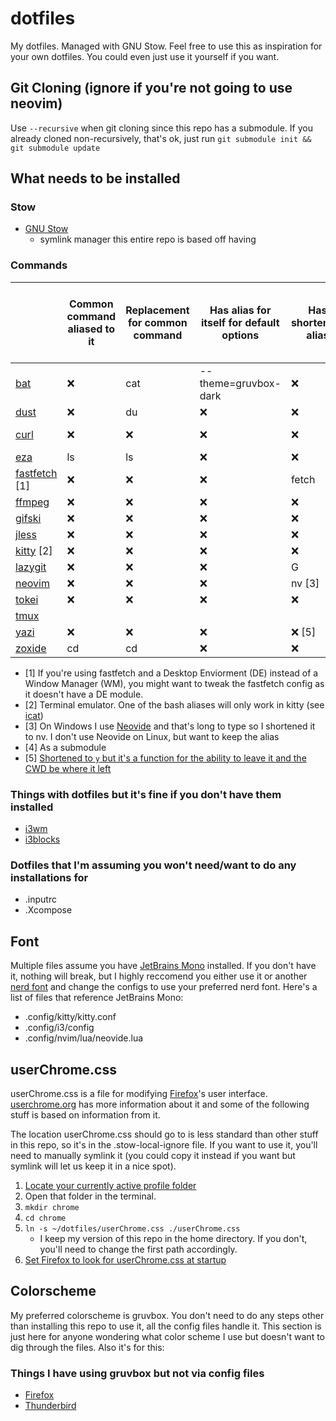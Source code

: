 # dotfiles
My dotfiles. Managed with GNU Stow. Feel free to use this as inspiration for your own dotfiles. You could even just use it yourself if you want.

## Git Cloning (ignore if you're not going to use neovim)
Use `--recursive` when git cloning since this repo has a submodule. If you already cloned non-recursively, that's ok, just run `git submodule init && git submodule update`

## What needs to be installed
### Stow
- [GNU Stow](https://www.gnu.org/software/stow/)
    - symlink manager this entire repo is based off having
### Commands
| | Common command aliased to it | Replacement for common command | Has alias for itself for default options  | Has shortening alias | Used in custom bash function(s) or different alias | In h | Has dotfiles in this repo |
|-|-|-|-|-|-|-|-|
| [bat](https://github.com/sharkdp/bat) | ❌ | cat | --theme=gruvbox-dark | ❌ | ❌ | ✅ | ❌ | 
| [dust](https://github.com/bootandy/dust) | ❌ | du | ❌ | ❌ | ❌ | ✅ | ❌ |
| [curl](https://github.com/curl/curl) | ❌ | ❌ | ❌ | ❌ | my_ip my_public_ip | ❌ | ❌ |
| [eza](https://github.com/eza-community/eza) | ls | ls | ❌ | ❌ | tree | ❌ | ❌ |
| [fastfetch](https://github.com/fastfetch-cli/fastfetch) [1] | ❌ | ❌ | ❌ | fetch | ❌ | ✅ | ✅ |
| [ffmpeg](https://ffmpeg.org/) | ❌ | ❌ | ❌ | ❌ | fps gif | ❌ | ❌ |
| [gifski](https://github.com/ImageOptim/gifski) | ❌ | ❌ | ❌ | ❌ | gif | ❌ | ❌ |
| [jless](https://github.com/PaulJuliusMartinez/jless) | ❌ | ❌ | ❌ | ❌ | ❌ | ✅ | ❌ |
| [kitty](https://github.com/kovidgoyal/kitty) [2] | ❌ | ❌ | ❌ |  ❌ | icat [2] | ❌ | ✅ |
| [lazygit](https://github.com/jesseduffield/lazygit) | ❌ | ❌ | ❌ | G | ❌ | ✅ | ❌ |
| [neovim](https://github.com/neovim/neovim) | ❌ | ❌ | ❌ | nv [3] | ❌ | ✅ | ✅ [4] |
| [tokei](https://github.com/XAMPPRocky/tokei) | ❌ | ❌ | ❌ | ❌ | ❌ | ✅ | ❌ |
| [tmux](https://github.com/tmux/tmux) | 
| [yazi](https://github.com/sxyazi/yazi) | ❌ | ❌ | ❌ | ❌ [5] | ✅ [5] | ✅ | ✅ |
| [zoxide](https://github.com/ajeetdsouza/zoxide) | cd | cd | ❌ | ❌ | ❌ | ❌ | ❌ |

- [1] If you're using fastfetch and a Desktop Enviorment (DE) instead of a Window Manager (WM), you might want to tweak the fastfetch config as it doesn't have a DE module.
- [2] Terminal emulator. One of the bash aliases will only work in kitty (see [icat](https://sw.kovidgoyal.net/kitty/kittens/icat/))
- [3] On Windows I use [Neovide](https://github.com/neovide/neovide) and that's long to type so I shortened it to nv. I don't use Neovide on Linux, but want to keep the alias
- [4] As a submodule
- [5] [Shortened to `y` but it's a function for the ability to leave it and the CWD be where it left
](https://yazi-rs.github.io/docs/quick-start#shell-wrapper)

### Things with dotfiles but it's fine if you don't have them installed
- [i3wm](https://i3wm.org/)
- [i3blocks](https://github.com/vivien/i3blocks)
### Dotfiles that I'm assuming you won't need/want to do any installations for
- .inputrc
- .Xcompose

## Font
Multiple files assume you have [JetBrains Mono](https://www.jetbrains.com/lp/mono/) installed. If you don't have it, nothing will break, but I highly reccomend you either use it or another [nerd font](https://www.nerdfonts.com/) and change the configs to use your preferred nerd font. Here's a list of files that reference JetBrains Mono:
- .config/kitty/kitty.conf
- .config/i3/config
- .config/nvim/lua/neovide.lua

## userChrome.css
userChrome.css is a file for modifying [Firefox](https://www.mozilla.org/firefox/)'s user interface. [userchrome.org](https://www.userchrome.org/) has more information about it and some of the following stuff is based on information from it.

The location userChrome.css should go to is less standard than other stuff in this repo, so it's in the .stow-local-ignore file. If you want to use it, you'll need to manually symlink it (you could copy it instead if you want but symlink will let us keep it in a nice spot).

1. [Locate your currently active profile folder](https://support.mozilla.org/en-US/kb/profiles-where-firefox-stores-user-data)
2. Open that folder in the terminal.
3. `mkdir chrome`
4. `cd chrome`
5. `ln -s ~/dotfiles/userChrome.css ./userChrome.css`
    - I keep my version of this repo in the home directory. If you don't, you'll need to change the first path accordingly.
6. [Set Firefox to look for userChrome.css at startup](https://www.userchrome.org/how-create-userchrome-css.html#aboutconfig)

## Colorscheme
My preferred colorscheme is gruvbox. You don't need to do any steps other than installing this repo to use it, all the config files handle it. This section is just here for anyone wondering what color scheme I use but doesn't want to dig through the files. Also it's for this:
### Things I have using gruvbox but not via config files
- [Firefox](https://www.mozilla.org/firefox/)
- [Thunderbird](https://www.thunderbird.net)
